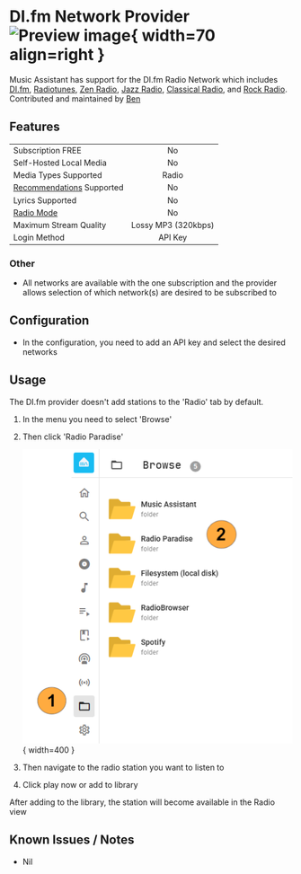 # DI.fm Network Provider ![Preview image](../assets/icons/difm-icon.png){ width=70 align=right }

Music Assistant has support for the DI.fm Radio Network which includes [DI.fm](https://www.di.fm), [Radiotunes](https://www.radiotunes.com), [Zen Radio](https://www.zenradio.com), [Jazz Radio](https://www.jazzradio.com), [Classical Radio](https://www.classicalradio.com), and [Rock Radio](https://www.rockradio.com). Contributed and maintained by [Ben](https://github.com/benklop)

## Features

|           |                     |
|:-----------------------|:---------------------:|
| Subscription FREE | No |
| Self-Hosted Local Media | No |
| Media Types Supported | Radio |
| [Recommendations](../ui.md#view-home) Supported | No |
| Lyrics Supported | No |
| [Radio Mode](../ui.md#track-menu) | No |
| Maximum Stream Quality | Lossy MP3 (320kbps) |
| Login Method | API Key |

### Other

- All networks are available with the one subscription and the provider allows selection of which network(s) are desired to be subscribed to

## Configuration

- In the configuration, you need to add an API key and select the desired networks

## Usage

The DI.fm provider doesn't add stations to the 'Radio' tab by default.

1. In the menu you need to select 'Browse'
2. Then click 'Radio Paradise'

    ![Preview image](../assets/screenshots/radioparadise-browse.png){ width=400 }

3. Then navigate to the radio station you want to listen to
4. Click play now or add to library 

After adding to the library, the station will become available in the Radio view

## Known Issues / Notes

- Nil
